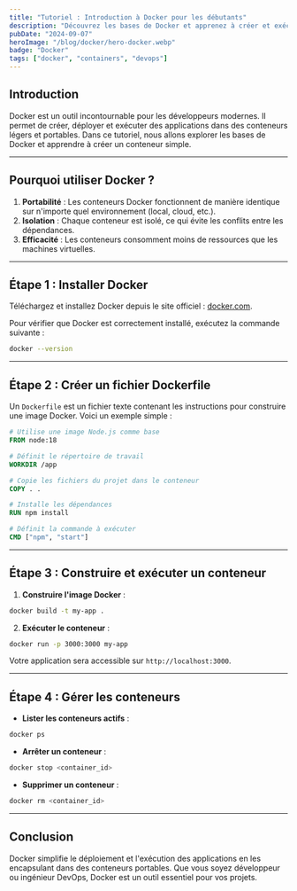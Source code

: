 ```yaml
---
title: "Tutoriel : Introduction à Docker pour les débutants"
description: "Découvrez les bases de Docker et apprenez à créer et exécuter vos premiers conteneurs."
pubDate: "2024-09-07"
heroImage: "/blog/docker/hero-docker.webp"
badge: "Docker"
tags: ["docker", "containers", "devops"]
---
```


## Introduction

Docker est un outil incontournable pour les développeurs modernes. Il permet de créer, déployer et exécuter des applications dans des conteneurs légers et portables. Dans ce tutoriel, nous allons explorer les bases de Docker et apprendre à créer un conteneur simple.

---

## Pourquoi utiliser Docker ?

1. **Portabilité** : Les conteneurs Docker fonctionnent de manière identique sur n'importe quel environnement (local, cloud, etc.).
2. **Isolation** : Chaque conteneur est isolé, ce qui évite les conflits entre les dépendances.
3. **Efficacité** : Les conteneurs consomment moins de ressources que les machines virtuelles.

---

## Étape 1 : Installer Docker

Téléchargez et installez Docker depuis le site officiel : [docker.com](https://www.docker.com/).

Pour vérifier que Docker est correctement installé, exécutez la commande suivante :

```bash
docker --version
```

---

## Étape 2 : Créer un fichier Dockerfile

Un `Dockerfile` est un fichier texte contenant les instructions pour construire une image Docker. Voici un exemple simple :

```dockerfile
# Utilise une image Node.js comme base
FROM node:18

# Définit le répertoire de travail
WORKDIR /app

# Copie les fichiers du projet dans le conteneur
COPY . .

# Installe les dépendances
RUN npm install

# Définit la commande à exécuter
CMD ["npm", "start"]
```

---

## Étape 3 : Construire et exécuter un conteneur

1. **Construire l'image Docker** :

```bash
docker build -t my-app .
```

2. **Exécuter le conteneur** :

```bash
docker run -p 3000:3000 my-app
```

Votre application sera accessible sur `http://localhost:3000`.

---

## Étape 4 : Gérer les conteneurs

- **Lister les conteneurs actifs** :

```bash
docker ps
```

- **Arrêter un conteneur** :

```bash
docker stop <container_id>
```

- **Supprimer un conteneur** :

```bash
docker rm <container_id>
```

---

## Conclusion

Docker simplifie le déploiement et l'exécution des applications en les encapsulant dans des conteneurs portables. Que vous soyez développeur ou ingénieur DevOps, Docker est un outil essentiel pour vos projets.